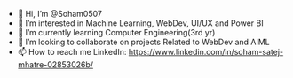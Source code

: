 - 👋 Hi, I’m @Soham0507
- 👀 I’m interested in Machine Learning, WebDev, UI/UX and Power BI
- 🌱 I’m currently learning Computer Engineering(3rd yr)
- 💞️ I’m looking to collaborate on projects Related to WebDev and AIML
- 📫 How to reach me  LinkedIn: https://www.linkedin.com/in/soham-satej-mhatre-02853026b/

<!---
Soham0507/Soham0507 is a ✨ special ✨ repository because its `README.md` (this file) appears on your GitHub profile.
You can click the Preview link to take a look at your changes.
--->
